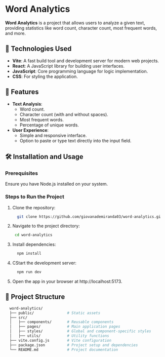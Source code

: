 # Word Analytics

**Word Analytics** is a project that allows users to analyze a given text, providing statistics like word count, character count, most frequent words, and more.

## 🔧 Technologies Used

- **Vite**: A fast build tool and development server for modern web projects.
- **React**: A JavaScript library for building user interfaces.
- **JavaScript**: Core programming language for logic implementation.
- **CSS**: For styling the application.

## 🚀 Features

- **Text Analysis**:
  - Word count.
  - Character count (with and without spaces).
  - Most frequent words.
  - Percentage of unique words.
- **User Experience**:
  - Simple and responsive interface.
  - Option to paste or type text directly into the input field.

## 🛠️ Installation and Usage

### Prerequisites
Ensure you have Node.js installed on your system.

### Steps to Run the Project
1. Clone the repository:
   ```bash
     git clone https://github.com/giovanademiranda03/word-analytics.git
   ```

2. Navigate to the project directory:
    ```bash
     cd word-analytics
    ```

3. Install dependencies:
   ```bash
     npm install
    ```

4. CStart the development server:
   ```bash
     npm run dev
    ```

5. Open the app in your browser at http://localhost:5173.

## 📂 Project Structure

```bash
  word-analytics/
  ├── public/               # Static assets
  ├── src/
  │   ├── components/       # Reusable components
  │   ├── pages/            # Main application pages
  │   ├── styles/           # Global and component-specific styles
  │   ├── utils/            # Utility functions
  ├── vite.config.js        # Vite configuration
  ├── package.json          # Project setup and dependencies
  └── README.md             # Project documentation

```
